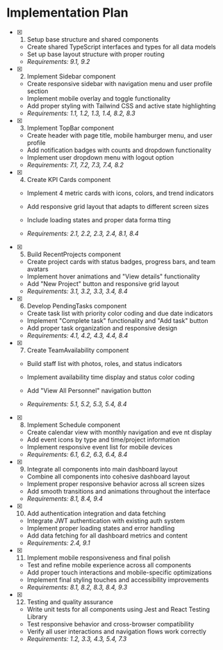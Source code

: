 # Implementation Plan

- [x] 1. Setup base structure and shared components

  - Create shared TypeScript interfaces and types for all data models
  - Set up base layout structure with proper routing
  - _Requirements: 9.1, 9.2_

- [x] 2. Implement Sidebar component

  - Create responsive sidebar with navigation menu and user profile section
  - Implement mobile overlay and toggle functionality
  - Add proper styling with Tailwind CSS and active state highlighting
  - _Requirements: 1.1, 1.2, 1.3, 1.4, 8.2, 8.3_

- [x] 3. Implement TopBar component

  - Create header with page title, mobile hamburger menu, and user profile
  - Add notification badges with counts and dropdown functionality
  - Implement user dropdown menu with logout option
  - _Requirements: 7.1, 7.2, 7.3, 7.4, 8.2_

- [x] 4. Create KPI Cards component

  - Implement 4 metric cards with icons, colors, and trend indicators
  - Add responsive grid layout that adapts to different screen sizes

  - Include loading states and proper data forma
    tting
  - _Requirements: 2.1, 2.2, 2.3, 2.4, 8.1, 8.4_

- [x] 5. Build RecentProjects component

  - Create project cards with status badges, progress bars, and
    team avatars
  - Implement hover animations and "View details" functionality
  - Add "New Project" button and responsive grid layout
  - _Requirements: 3.1, 3.2, 3.3, 3.4, 8.4_

- [x] 6. Develop PendingTasks component

  - Create task list with priority color coding and due date indicators
  - Implement "Complete task" functionality and "Add task" button
  - Add proper task organization and responsive design
  - _Requirements: 4.1, 4.2, 4.3, 4.4, 8.4_

- [x] 7. Create TeamAvailability component

  - Build staff list with photos, roles, and status indicators
  - Implement availability time display and status color coding
  - Add "View All Personnel" navigation button

  - _Requirements: 5.1, 5.2, 5.3, 5.4, 8.4_

- [x] 8. Implement Schedule component

  - Create calendar view with monthly navigation and eve
    nt display
  - Add event icons by type and time/project information
  - Implement responsive event list for mobile devices
  - _Requirements: 6.1, 6.2, 6.3, 6.4, 8.4_

- [x] 9. Integrate all components into main dashboard layout

  - Combine all components into cohesive dashboard layout
  - Implement proper responsive behavior across all screen sizes
  - Add smooth transitions and animations throughout the interface
  - _Requirements: 8.1, 8.4, 9.4_

- [x] 10. Add authentication integration and data fetching

  - Integrate JWT authentication with existing auth system
  - Implement proper loading states and error handling
  - Add data fetching for all dashboard metrics and content
  - _Requirements: 2.4, 9.1_

- [x] 11. Implement mobile responsiveness and final polish


  - Test and refine mobile experience across all components
  - Add proper touch interactions and mobile-specific optimizations
  - Implement final styling touches and accessibility improvements
  - _Requirements: 8.1, 8.2, 8.3, 8.4, 9.3_

- [x] 12. Testing and quality assurance





  - Write unit tests for all components using Jest and React Testing Library
  - Test responsive behavior and cross-browser compatibility
  - Verify all user interactions and navigation flows work correctly
  - _Requirements: 1.2, 3.3, 4.3, 5.4, 7.3_
